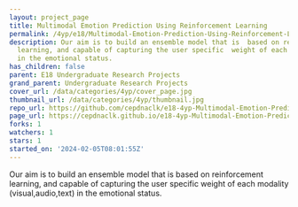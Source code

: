 ```yaml
---
layout: project_page
title: Multimodal Emotion Prediction Using Reinforcement Learning
permalink: /4yp/e18/Multimodal-Emotion-Prediction-Using-Reinforcement-Learning/
description: Our aim is to build an ensemble model that is  based on reinforcement
  learning, and capable of capturing the user specific  weight of each modality (visual,audio,text)
  in the emotional status.
has_children: false
parent: E18 Undergraduate Research Projects
grand_parent: Undergraduate Research Projects
cover_url: /data/categories/4yp/cover_page.jpg
thumbnail_url: /data/categories/4yp/thumbnail.jpg
repo_url: https://github.com/cepdnaclk/e18-4yp-Multimodal-Emotion-Prediction-Using-Reinforcement-Learning
page_url: https://cepdnaclk.github.io/e18-4yp-Multimodal-Emotion-Prediction-Using-Reinforcement-Learning
forks: 1
watchers: 1
stars: 1
started_on: '2024-02-05T08:01:55Z'
---
```


Our aim is to build an ensemble model that is  based on reinforcement learning, and capable of capturing the user specific  weight of each modality (visual,audio,text) in the emotional status.